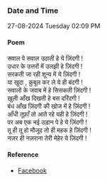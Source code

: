 ### Date and Time

27-08-2024 Tuesday 02:09 PM

#### Poem

सवाल पे सवाल उठाती हे ये ज़िंदगी ! <br />
उधार के उत्तरों में उलझी हे ज़िंदगी ! <br />
सरकती जा रही शून्य में ये ज़िंदगी ! <br />
या खुदा , क़ुबूल कर ले ये ही बंदगी ! <br />
सवालों के जवाब में हे सिसकती ज़िंदगी ! <br />
खुली आँख दिखती हे बस दरिंदगी ! <br />
बंध आँख ज़िंदगी की खोज में हे ज़िंदगी ! <br />
आँधी तूफ़ाँ तो आते रहे यही हे ज़िंदगी ! <br />
पर अब एक नई उड़ान पे हे ये ज़िंदगी ! <br />
तू ही तू हो मौजूद तो ही महक हे ज़िंदगी ! <br />
नज़र ही नज़राना तेरी मेहेर ये ज़िंदगी !

#### Reference

* [Facebook](https://www.facebook.com/share/v/5hukD7EPyVJyudX5/?mibextid=xfxF2i)
